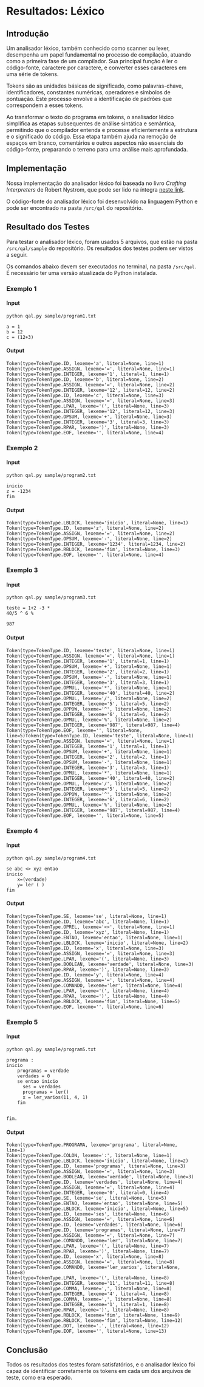 # Resultados: Léxico

## Introdução

Um analisador léxico, também conhecido como scanner ou lexer, desempenha um papel fundamental no processo de compilação, atuando como a primeira fase de um compilador. Sua principal função é ler o código-fonte, caractere por caractere, e converter esses caracteres em uma série de tokens.

Tokens são as unidades básicas de significado, como palavras-chave, identificadores, constantes numéricas, operadores e símbolos de pontuação. Este processo envolve a identificação de padrões que correspondem a esses tokens.

Ao transformar o texto do programa em tokens, o analisador léxico simplifica as etapas subsequentes de análise sintática e semântica, permitindo que o compilador entenda e processe eficientemente a estrutura e o significado do código. Essa etapa também ajuda na remoção de espaços em branco, comentários e outros aspectos não essenciais do código-fonte, preparando o terreno para uma análise mais aprofundada.

## Implementação

Nossa implementação do analisador léxico foi baseada no livro *Crafting Interpreters* de Robert Nystrom, que pode ser lido na íntegra [neste link](https://craftinginterpreters.com/).

O código-fonte do analisador léxico foi desenvolvido na linguagem Python e pode ser encontrado na pasta `/src/qal` do repositório.

## Resultado dos Testes

Para testar o analisador léxico, foram usados 5 arquivos, que estão na pasta `/src/qal/sample` do repositório. Os resultados dos testes podem ser vistos a seguir.

Os comandos abaixo devem ser executados no terminal, na pasta `/src/qal`. É necessário ter uma versão atualizada do Python instalada.

### Exemplo 1

#### Input

`python qal.py sample/program1.txt`

```
a = 1
b = 12
c = (12+3)

```

#### Output

```
Token(type=TokenType.ID, lexeme='a', literal=None, line=1)
Token(type=TokenType.ASSIGN, lexeme='=', literal=None, line=1)
Token(type=TokenType.INTEGER, lexeme='1', literal=1, line=1)
Token(type=TokenType.ID, lexeme='b', literal=None, line=2)
Token(type=TokenType.ASSIGN, lexeme='=', literal=None, line=2)
Token(type=TokenType.INTEGER, lexeme='12', literal=12, line=2)
Token(type=TokenType.ID, lexeme='c', literal=None, line=3)
Token(type=TokenType.ASSIGN, lexeme='=', literal=None, line=3)
Token(type=TokenType.LPAR, lexeme='(', literal=None, line=3)
Token(type=TokenType.INTEGER, lexeme='12', literal=12, line=3)
Token(type=TokenType.OPSUM, lexeme='+', literal=None, line=3)
Token(type=TokenType.INTEGER, lexeme='3', literal=3, line=3)
Token(type=TokenType.RPAR, lexeme=')', literal=None, line=3)
Token(type=TokenType.EOF, lexeme='', literal=None, line=4)
```

### Exemplo 2

#### Input

`python qal.py sample/program2.txt`

```
inicio
z = -1234
fim

```

#### Output

```
Token(type=TokenType.LBLOCK, lexeme='inicio', literal=None, line=1)
Token(type=TokenType.ID, lexeme='z', literal=None, line=2)
Token(type=TokenType.ASSIGN, lexeme='=', literal=None, line=2)
Token(type=TokenType.OPSUM, lexeme='-', literal=None, line=2)
Token(type=TokenType.INTEGER, lexeme='1234', literal=1234, line=2)
Token(type=TokenType.RBLOCK, lexeme='fim', literal=None, line=3)
Token(type=TokenType.EOF, lexeme='', literal=None, line=4)
```

### Exemplo 3

#### Input

`python qal.py sample/program3.txt`

```
teste = 1+2 -3 *
40/5 ^ 6 %

987

```

#### Output

```
Token(type=TokenType.ID, lexeme='teste', literal=None, line=1)
Token(type=TokenType.ASSIGN, lexeme='=', literal=None, line=1)
Token(type=TokenType.INTEGER, lexeme='1', literal=1, line=1)
Token(type=TokenType.OPSUM, lexeme='+', literal=None, line=1)
Token(type=TokenType.INTEGER, lexeme='2', literal=2, line=1)
Token(type=TokenType.OPSUM, lexeme='-', literal=None, line=1)
Token(type=TokenType.INTEGER, lexeme='3', literal=3, line=1)
Token(type=TokenType.OPMUL, lexeme='*', literal=None, line=1)
Token(type=TokenType.INTEGER, lexeme='40', literal=40, line=2)
Token(type=TokenType.OPMUL, lexeme='/', literal=None, line=2)
Token(type=TokenType.INTEGER, lexeme='5', literal=5, line=2)
Token(type=TokenType.OPPOW, lexeme='^', literal=None, line=2)
Token(type=TokenType.INTEGER, lexeme='6', literal=6, line=2)
Token(type=TokenType.OPMUL, lexeme='%', literal=None, line=2)
Token(type=TokenType.INTEGER, lexeme='987', literal=987, line=4)
Token(type=TokenType.EOF, lexeme='', literal=None, line=5)Token(type=TokenType.ID, lexeme='teste', literal=None, line=1)
Token(type=TokenType.ASSIGN, lexeme='=', literal=None, line=1)
Token(type=TokenType.INTEGER, lexeme='1', literal=1, line=1)
Token(type=TokenType.OPSUM, lexeme='+', literal=None, line=1)
Token(type=TokenType.INTEGER, lexeme='2', literal=2, line=1)
Token(type=TokenType.OPSUM, lexeme='-', literal=None, line=1)
Token(type=TokenType.INTEGER, lexeme='3', literal=3, line=1)
Token(type=TokenType.OPMUL, lexeme='*', literal=None, line=1)
Token(type=TokenType.INTEGER, lexeme='40', literal=40, line=2)
Token(type=TokenType.OPMUL, lexeme='/', literal=None, line=2)
Token(type=TokenType.INTEGER, lexeme='5', literal=5, line=2)
Token(type=TokenType.OPPOW, lexeme='^', literal=None, line=2)
Token(type=TokenType.INTEGER, lexeme='6', literal=6, line=2)
Token(type=TokenType.OPMUL, lexeme='%', literal=None, line=2)
Token(type=TokenType.INTEGER, lexeme='987', literal=987, line=4)
Token(type=TokenType.EOF, lexeme='', literal=None, line=5)
```

### Exemplo 4

#### Input

`python qal.py sample/program4.txt`

```
se abc <> xyz entao
inicio
    x=(verdade)
    y= ler ( )
fim

```

#### Output

```
Token(type=TokenType.SE, lexeme='se', literal=None, line=1)
Token(type=TokenType.ID, lexeme='abc', literal=None, line=1)
Token(type=TokenType.OPREL, lexeme='<>', literal=None, line=1)
Token(type=TokenType.ID, lexeme='xyz', literal=None, line=1)
Token(type=TokenType.ENTAO, lexeme='entao', literal=None, line=1)
Token(type=TokenType.LBLOCK, lexeme='inicio', literal=None, line=2)
Token(type=TokenType.ID, lexeme='x', literal=None, line=3)
Token(type=TokenType.ASSIGN, lexeme='=', literal=None, line=3)
Token(type=TokenType.LPAR, lexeme='(', literal=None, line=3)
Token(type=TokenType.BOOLEAN, lexeme='verdade', literal=None, line=3)
Token(type=TokenType.RPAR, lexeme=')', literal=None, line=3)
Token(type=TokenType.ID, lexeme='y', literal=None, line=4)
Token(type=TokenType.ASSIGN, lexeme='=', literal=None, line=4)
Token(type=TokenType.COMANDO, lexeme='ler', literal=None, line=4)
Token(type=TokenType.LPAR, lexeme='(', literal=None, line=4)
Token(type=TokenType.RPAR, lexeme=')', literal=None, line=4)
Token(type=TokenType.RBLOCK, lexeme='fim', literal=None, line=5)
Token(type=TokenType.EOF, lexeme='', literal=None, line=6)
```

### Exemplo 5

#### Input

`python qal.py sample/program5.txt`

```
programa :
inicio
    programas = verdade
    verdades = 0
    se entao inicio
      ses = verdades
      programas = ler()
      x = ler_varios(11, 4, 1)
    fim


fim.

```

#### Output

```
Token(type=TokenType.PROGRAMA, lexeme='programa', literal=None, line=1)
Token(type=TokenType.COLON, lexeme=':', literal=None, line=1)
Token(type=TokenType.LBLOCK, lexeme='inicio', literal=None, line=2)
Token(type=TokenType.ID, lexeme='programas', literal=None, line=3)
Token(type=TokenType.ASSIGN, lexeme='=', literal=None, line=3)
Token(type=TokenType.BOOLEAN, lexeme='verdade', literal=None, line=3)
Token(type=TokenType.ID, lexeme='verdades', literal=None, line=4)
Token(type=TokenType.ASSIGN, lexeme='=', literal=None, line=4)
Token(type=TokenType.INTEGER, lexeme='0', literal=0, line=4)
Token(type=TokenType.SE, lexeme='se', literal=None, line=5)
Token(type=TokenType.ENTAO, lexeme='entao', literal=None, line=5)
Token(type=TokenType.LBLOCK, lexeme='inicio', literal=None, line=5)
Token(type=TokenType.ID, lexeme='ses', literal=None, line=6)
Token(type=TokenType.ASSIGN, lexeme='=', literal=None, line=6)
Token(type=TokenType.ID, lexeme='verdades', literal=None, line=6)
Token(type=TokenType.ID, lexeme='programas', literal=None, line=7)
Token(type=TokenType.ASSIGN, lexeme='=', literal=None, line=7)
Token(type=TokenType.COMANDO, lexeme='ler', literal=None, line=7)
Token(type=TokenType.LPAR, lexeme='(', literal=None, line=7)
Token(type=TokenType.RPAR, lexeme=')', literal=None, line=7)
Token(type=TokenType.ID, lexeme='x', literal=None, line=8)
Token(type=TokenType.ASSIGN, lexeme='=', literal=None, line=8)
Token(type=TokenType.COMANDO, lexeme='ler_varios', literal=None, line=8)
Token(type=TokenType.LPAR, lexeme='(', literal=None, line=8)
Token(type=TokenType.INTEGER, lexeme='11', literal=11, line=8)
Token(type=TokenType.COMMA, lexeme=',', literal=None, line=8)
Token(type=TokenType.INTEGER, lexeme='4', literal=4, line=8)
Token(type=TokenType.COMMA, lexeme=',', literal=None, line=8)
Token(type=TokenType.INTEGER, lexeme='1', literal=1, line=8)
Token(type=TokenType.RPAR, lexeme=')', literal=None, line=8)
Token(type=TokenType.RBLOCK, lexeme='fim', literal=None, line=9)
Token(type=TokenType.RBLOCK, lexeme='fim', literal=None, line=12)
Token(type=TokenType.DOT, lexeme='.', literal=None, line=12)
Token(type=TokenType.EOF, lexeme='', literal=None, line=13)
```

## Conclusão

Todos os resultados dos testes foram satisfatórios, e o analisador léxico foi capaz de identificar corretamente os tokens em cada um dos arquivos de teste, como era esperado.
